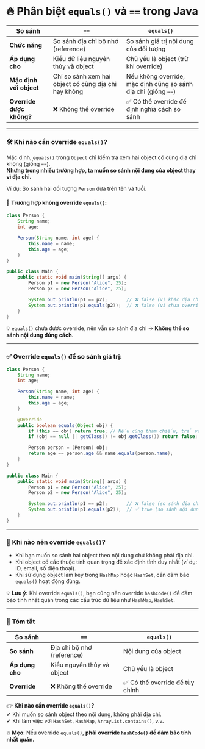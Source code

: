 # 🔥 Phân biệt `equals()` và `==` trong Java

| **So sánh** | `==` | `equals()` |
|-------------|------|-----------|
| **Chức năng** | So sánh địa chỉ bộ nhớ (reference) | So sánh giá trị nội dung của đối tượng |
| **Áp dụng cho** | Kiểu dữ liệu nguyên thủy và object | Chủ yếu là object (trừ khi override) |
| **Mặc định với object** | Chỉ so sánh xem hai object có cùng địa chỉ hay không | Nếu không override, mặc định cũng so sánh địa chỉ (giống `==`) |
| **Override được không?** | ❌ Không thể override | ✅ Có thể override để định nghĩa cách so sánh |

---

### 🛠 Khi nào cần override `equals()`?
Mặc định, `equals()` trong `Object` chỉ kiểm tra xem hai object có cùng địa chỉ không (giống `==`).  
**Nhưng trong nhiều trường hợp, ta muốn so sánh nội dung của object thay vì địa chỉ.**  

Ví dụ: So sánh hai đối tượng `Person` dựa trên tên và tuổi.

#### 🚀 Trường hợp không override `equals()`:
```java
class Person {
    String name;
    int age;

    Person(String name, int age) {
        this.name = name;
        this.age = age;
    }
}

public class Main {
    public static void main(String[] args) {
        Person p1 = new Person("Alice", 25);
        Person p2 = new Person("Alice", 25);

        System.out.println(p1 == p2);       // ❌ false (vì khác địa chỉ)
        System.out.println(p1.equals(p2));  // ❌ false (vì chưa override equals)
    }
}
```
💡 `equals()` chưa được override, nên vẫn so sánh địa chỉ ⇒ **Không thể so sánh nội dung đúng cách.**

---

### ✅ Override `equals()` để so sánh giá trị:
```java
class Person {
    String name;
    int age;

    Person(String name, int age) {
        this.name = name;
        this.age = age;
    }

    @Override
    public boolean equals(Object obj) {
        if (this == obj) return true; // Nếu cùng tham chiếu, trả về true
        if (obj == null || getClass() != obj.getClass()) return false;

        Person person = (Person) obj;
        return age == person.age && name.equals(person.name);
    }
}

public class Main {
    public static void main(String[] args) {
        Person p1 = new Person("Alice", 25);
        Person p2 = new Person("Alice", 25);

        System.out.println(p1 == p2);       // ❌ false (so sánh địa chỉ)
        System.out.println(p1.equals(p2));  // ✅ true (so sánh nội dung)
    }
}
```

---

### 🚀 **Khi nào nên override `equals()`?**
- Khi bạn muốn so sánh hai object theo nội dung chứ không phải địa chỉ.
- Khi object có các thuộc tính quan trọng để xác định tính duy nhất (ví dụ: ID, email, số điện thoại).
- Khi sử dụng object làm key trong `HashMap` hoặc `HashSet`, cần đảm bảo `equals()` hoạt động đúng.

💡 **Lưu ý:** Khi override `equals()`, bạn cũng nên override `hashCode()` để đảm bảo tính nhất quán trong các cấu trúc dữ liệu như `HashMap`, `HashSet`.

---

### 📌 **Tóm tắt**
| **So sánh** | `==` | `equals()` |
|------------|--------------------------------------|-------------------------------------|
| **So sánh** | Địa chỉ bộ nhớ (reference) | Nội dung của object |
| **Áp dụng cho** | Kiểu nguyên thủy và object | Chủ yếu là object |
| **Override** | ❌ Không thể override | ✅ Có thể override để tùy chỉnh |

👉 **Khi nào cần override `equals()`?**  
✔ Khi muốn so sánh object theo nội dung, không phải địa chỉ.  
✔ Khi làm việc với `HashSet`, `HashMap`, `ArrayList.contains()`, v.v.

🔥 **Mẹo**: Nếu override `equals()`, **phải override `hashCode()` để đảm bảo tính nhất quán.**